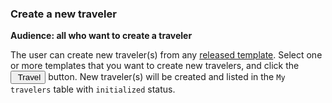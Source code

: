 ### Create a new traveler

**Audience: all who want to create a traveler**

The user can create new traveler(s) from any [released template](../template/). Select one or more templates that you want to create new travelers, and click the <button id="form-travel" data-toggle="tooltip" title="create travelers from selected template" class="btn btn-primary"><i class="fa fa-plane fa-lg"></i>&nbsp;Travel</button> button. New traveler(s) will be created and listed in the `My travelers` table with `initialized` status. 
